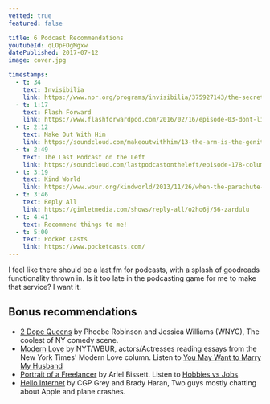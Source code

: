 ```yaml
---
vetted: true
featured: false

title: 6 Podcast Recommendations
youtubeId: qLOpFOgMgxw
datePublished: 2017-07-12
image: cover.jpg

timestamps:
  - t: 34
    text: Invisibilia
    link: https://www.npr.org/programs/invisibilia/375927143/the-secret-history-of-thoughts
  - t: 1:17
    text: Flash Forward
    link: https://www.flashforwardpod.com/2016/02/16/episode-03-dont-lie-to-me/
  - t: 2:12
    text: Make Out With Him
    link: https://soundcloud.com/makeoutwithhim/13-the-arm-is-the-genital-of-the-body
  - t: 2:49
    text: The Last Podcast on the Left
    link: https://soundcloud.com/lastpodcastontheleft/episode-178-columbine-part-one-more-than-a-squirrel-less-than-a-retriever
  - t: 3:19
    text: Kind World
    link: https://www.wbur.org/kindworld/2013/11/26/when-the-parachute-failed-a-true-sacrifice
  - t: 3:46
    text: Reply All
    link: https://gimletmedia.com/shows/reply-all/o2ho6j/56-zardulu
  - t: 4:41
    text: Recommend things to me!
  - t: 5:00
    text: Pocket Casts
    link: https://www.pocketcasts.com/
---
```


I feel like there should be a last.fm for podcasts, with a splash of goodreads functionality thrown in. Is it too late in the podcasting game for me to make that service? I want it.

## Bonus recommendations

- [2 Dope Queens](https://www.wnyc.org/shows/dopequeens) by Phoebe Robinson and Jessica Williams (WNYC), The coolest of NY comedy scene.
- [Modern Love](http://www.npr.org/podcasts/469516571/modern-love) by NYT/WBUR, actors/Actresses reading essays from the New York Times' Modern Love column. Listen to [You May Want to Marry My Husband](https://www.nytimes.com/2017/03/03/style/modern-love-you-may-want-to-marry-my-husband.html)
- [Portrait of a Freelancer](https://soundcloud.com/portraitofafreelancer) by Ariel Bissett. Listen to [Hobbies vs Jobs](https://soundcloud.com/portraitofafreelancer/hobbies-vs-jobs).
- [Hello Internet](http://www.hellointernet.fm/) by CGP Grey and Brady Haran, Two guys mostly chatting about Apple and plane crashes.
